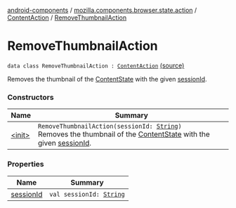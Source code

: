 [android-components](../../../index.md) / [mozilla.components.browser.state.action](../../index.md) / [ContentAction](../index.md) / [RemoveThumbnailAction](./index.md)

# RemoveThumbnailAction

`data class RemoveThumbnailAction : `[`ContentAction`](../index.md) [(source)](https://github.com/mozilla-mobile/android-components/blob/master/components/browser/state/src/main/java/mozilla/components/browser/state/action/BrowserAction.kt#L130)

Removes the thumbnail of the [ContentState](../../../mozilla.components.browser.state.state/-content-state/index.md) with the given [sessionId](session-id.md).

### Constructors

| Name | Summary |
|---|---|
| [&lt;init&gt;](-init-.md) | `RemoveThumbnailAction(sessionId: `[`String`](https://kotlinlang.org/api/latest/jvm/stdlib/kotlin/-string/index.html)`)`<br>Removes the thumbnail of the [ContentState](../../../mozilla.components.browser.state.state/-content-state/index.md) with the given [sessionId](session-id.md). |

### Properties

| Name | Summary |
|---|---|
| [sessionId](session-id.md) | `val sessionId: `[`String`](https://kotlinlang.org/api/latest/jvm/stdlib/kotlin/-string/index.html) |
